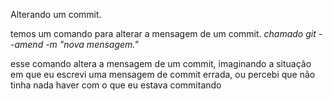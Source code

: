 Alterando um commit. 

temos um comando para alterar a mensagem de um commit. *chamado git --amend -m "nova mensagem."*

esse comando altera a mensagem de um commit, imaginando a situação em que eu escrevi uma mensagem de commit errada, ou percebi que não tinha nada haver com o que eu estava commitando
